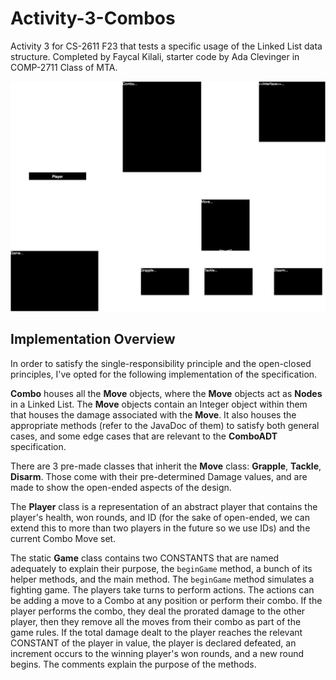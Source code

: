 # Activity-3-Combos

Activity 3 for CS-2611 F23 that tests a specific usage of the Linked List data structure.
Completed by Faycal Kilali, starter code by Ada Clevinger in COMP-2711 Class of MTA.

![Combo SVG](Design.svg)

## Implementation Overview

In order to satisfy the single-responsibility principle and the open-closed principles, I've opted for the following implementation of the specification.

**Combo** houses all the **Move** objects, where the **Move** objects act as **Nodes** in a Linked List. The **Move** objects contain an Integer object within them that houses the damage associated with the **Move**. It also houses the appropriate methods (refer to the JavaDoc of them) to satisfy both general cases, and some edge cases that are relevant to the **ComboADT** specification.

There are 3 pre-made classes that inherit the **Move** class: **Grapple**, **Tackle**, **Disarm**. Those come with their pre-determined Damage values, and are made to show the open-ended aspects of the design.

The **Player** class is a representation of an abstract player that contains the player's health, won rounds, and ID (for the sake of open-ended, we can extend this to more than two players in the future so we use IDs) and the current Combo Move set.

The static **Game** class contains two CONSTANTS that are named adequately to explain their purpose, the `beginGame` method, a bunch of its helper methods, and the main method. The `beginGame` method simulates a fighting game. The players take turns to perform actions. The actions can be adding a move to a Combo at any position or perform their combo. If the player performs the combo, they deal the prorated damage to the other player, then they remove all the moves from their combo as part of the game rules. If the total damage dealt to the player reaches the relevant CONSTANT of the player in value, the player is declared defeated, an increment occurs to the winning player's won rounds, and a new round begins. The comments explain the purpose of the methods.
